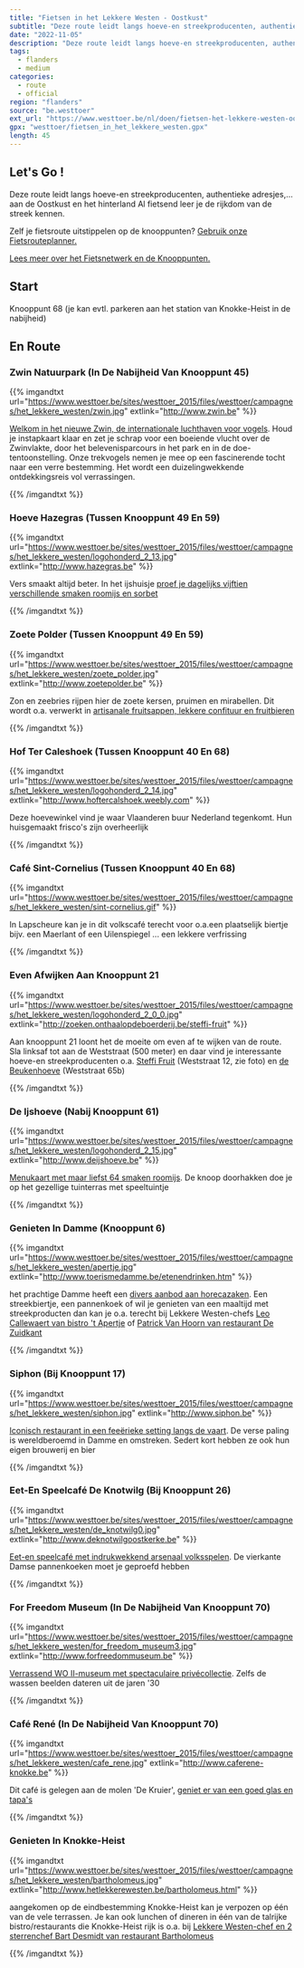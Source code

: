 ```yaml
---
title: "Fietsen in het Lekkere Westen - Oostkust"
subtitle: "Deze route leidt langs hoeve-en streekproducenten, authentieke adresjes,"
date: "2022-11-05"
description: "Deze route leidt langs hoeve-en streekproducenten, authentieke adresjes," 
tags:
  - flanders
  - medium
categories: 
  - route
  - official
region: "flanders"
source: "be.westtoer"
ext_url: "https://www.westtoer.be/nl/doen/fietsen-het-lekkere-westen-oostkust"
gpx: "westtoer/fietsen_in_het_lekkere_westen.gpx"
length: 45
---
```


## Let's Go !

Deze route leidt langs hoeve-en streekproducenten, authentieke adresjes,... aan de Oostkust en het hinterland   Al fietsend leer je de rijkdom van de streek kennen.

Zelf je fietsroute uitstippelen op de knooppunten? [Gebruik onze Fietsrouteplanner.](https://www.westtoer.be/nl/fietsrouteplanner)

[Lees meer over het Fietsnetwerk en de Knooppunten.](https://www.westtoer.be/nl/inspiratie/fietsnetwerk)

## Start 

Knooppunt 68 (je kan evtl. parkeren aan het station van Knokke-Heist in de nabijheid) 

## En Route

### Zwin Natuurpark (In De Nabijheid Van Knooppunt 45)

{{% imgandtxt url="https://www.westtoer.be/sites/westtoer_2015/files/westtoer/campagnes/het_lekkere_westen/zwin.jpg" extlink="http://www.zwin.be" %}}

[Welkom in het nieuwe Zwin, de internationale luchthaven voor vogels](http://www.zwin.be). Houd je instapkaart klaar en zet je schrap voor een boeiende vlucht over de Zwinvlakte, door het belevenisparcours in het park en in de doe-tentoonstelling. Onze trekvogels nemen je mee op een fascinerende tocht naar een verre bestemming. Het wordt een duizelingwekkende ontdekkingsreis vol verrassingen.

{{% /imgandtxt %}}

### Hoeve Hazegras (Tussen Knooppunt 49 En 59)

{{% imgandtxt url="https://www.westtoer.be/sites/westtoer_2015/files/westtoer/campagnes/het_lekkere_westen/logohonderd_2_13.jpg" extlink="http://www.hazegras.be" %}}

Vers smaakt altijd beter.  In het ijshuisje [proef je dagelijks vijftien verschillende smaken roomijs en sorbet](http://www.hazegras.be)

{{% /imgandtxt %}}

### Zoete Polder (Tussen Knooppunt 49 En 59)

{{% imgandtxt url="https://www.westtoer.be/sites/westtoer_2015/files/westtoer/campagnes/het_lekkere_westen/zoete_polder.jpg" extlink="http://www.zoetepolder.be" %}}

Zon en zeebries rijpen hier de zoete kersen, pruimen en mirabellen.  Dit wordt o.a. verwerkt in [artisanale fruitsappen, lekkere confituur en fruitbieren](http://www.zoetepolder.be)

{{% /imgandtxt %}}

### Hof Ter Caleshoek (Tussen Knooppunt 40 En 68)

{{% imgandtxt url="https://www.westtoer.be/sites/westtoer_2015/files/westtoer/campagnes/het_lekkere_westen/logohonderd_2_14.jpg" extlink="http://www.hoftercalshoek.weebly.com" %}}

Deze hoevewinkel vind je waar Vlaanderen buur Nederland tegenkomt.  Hun huisgemaakt frisco's zijn overheerlijk

{{% /imgandtxt %}}

### Café Sint-Cornelius (Tussen Knooppunt 40 En 68)

{{% imgandtxt url="https://www.westtoer.be/sites/westtoer_2015/files/westtoer/campagnes/het_lekkere_westen/sint-cornelius.gif" %}}

In Lapscheure kan je in dit volkscafé terecht voor o.a.een plaatselijk biertje bijv. een Maerlant of een Uilenspiegel ...  een lekkere verfrissing

{{% /imgandtxt %}}

### Even Afwijken Aan Knooppunt 21

{{% imgandtxt url="https://www.westtoer.be/sites/westtoer_2015/files/westtoer/campagnes/het_lekkere_westen/logohonderd_2_0_0.jpg" extlink="http://zoeken.onthaalopdeboerderij.be/steffi-fruit" %}}

Aan knooppunt 21 loont het de moeite om even af te wijken van de route.  Sla linksaf tot aan de Weststraat (500 meter) en daar vind je interessante hoeve-en streekproducenten o.a. [Steffi Fruit](http://zoeken.onthaalopdeboerderij.be/steffi-fruit) (Weststraat 12, zie foto) en [de Beukenhoeve](http://zoeken.onthaalopdeboerderij.be/de-beukenhoeve) (Weststraat 65b)

{{% /imgandtxt %}}

### De Ijshoeve (Nabij Knooppunt 61)

{{% imgandtxt url="https://www.westtoer.be/sites/westtoer_2015/files/westtoer/campagnes/het_lekkere_westen/logohonderd_2_15.jpg" extlink="http://www.deijshoeve.be" %}}

[Menukaart met maar liefst 64 smaken roomijs](http://www.deijshoeve.be). De knoop doorhakken doe je op het gezellige tuinterras met speeltuintje

{{% /imgandtxt %}}

### Genieten In Damme (Knooppunt 6)

{{% imgandtxt url="https://www.westtoer.be/sites/westtoer_2015/files/westtoer/campagnes/het_lekkere_westen/apertje.jpg" extlink="http://www.toerismedamme.be/etenendrinken.htm" %}}

het prachtige Damme heeft een [divers aanbod aan horecazaken](http://www.toerismedamme.be/etenendrinken.htm).   Een streekbiertje, een pannenkoek of wil je genieten van een maaltijd met streekproducten dan kan je o.a. terecht bij Lekkere Westen-chefs [Leo Callewaert van bistro 't Apertje](http://www.hetlekkerewesten.be/apertje.html) of [Patrick Van Hoorn van restaurant De Zuidkant](http://www.hetlekkerewesten.be/zuidkant.html)

{{% /imgandtxt %}}

### Siphon (Bij Knooppunt 17)

{{% imgandtxt url="https://www.westtoer.be/sites/westtoer_2015/files/westtoer/campagnes/het_lekkere_westen/siphon.jpg" extlink="http://www.siphon.be" %}}

[Iconisch restaurant in een feeërieke setting langs de vaart](http://www.siphon.be).  De verse paling is wereldberoemd in Damme en omstreken.  Sedert kort hebben ze ook hun eigen brouwerij en bier

{{% /imgandtxt %}}

### Eet-En Speelcafé De Knotwilg (Bij Knooppunt 26)

{{% imgandtxt url="https://www.westtoer.be/sites/westtoer_2015/files/westtoer/campagnes/het_lekkere_westen/de_knotwilg0.jpg" extlink="http://www.deknotwilgoostkerke.be" %}}

[Eet-en speelcafé met indrukwekkend arsenaal volksspelen](http://www.deknotwilgoostkerke.be). De vierkante Damse pannenkoeken moet je geproefd hebben

{{% /imgandtxt %}}

### For Freedom Museum (In De Nabijheid Van Knooppunt 70)

{{% imgandtxt url="https://www.westtoer.be/sites/westtoer_2015/files/westtoer/campagnes/het_lekkere_westen/for_freedom_museum3.jpg" extlink="http://www.forfreedommuseum.be" %}}

[Verrassend WO II-museum met spectaculaire privécollectie](http://www.forfreedommuseum.be). Zelfs de wassen beelden dateren uit de jaren '30

{{% /imgandtxt %}}

### Café René (In De Nabijheid Van Knooppunt 70)

{{% imgandtxt url="https://www.westtoer.be/sites/westtoer_2015/files/westtoer/campagnes/het_lekkere_westen/cafe_rene.jpg" extlink="http://www.caferene-knokke.be" %}}

Dit café is gelegen aan de molen 'De Kruier', [geniet er van een goed glas en tapa's](http://www.caferene-knokke.be)

{{% /imgandtxt %}}

### Genieten In Knokke-Heist

{{% imgandtxt url="https://www.westtoer.be/sites/westtoer_2015/files/westtoer/campagnes/het_lekkere_westen/bartholomeus.jpg" extlink="http://www.hetlekkerewesten.be/bartholomeus.html" %}}

aangekomen op de eindbestemming Knokke-Heist kan je verpozen op één van de vele terrassen.  Je kan ook lunchen of dineren in één van de talrijke bistro/restaurants die Knokke-Heist rijk is o.a. bij [Lekkere Westen-chef en 2 sterrenchef Bart Desmidt van restaurant Bartholomeus](http://www.hetlekkerewesten.be/bartholomeus.html)

{{% /imgandtxt %}}
